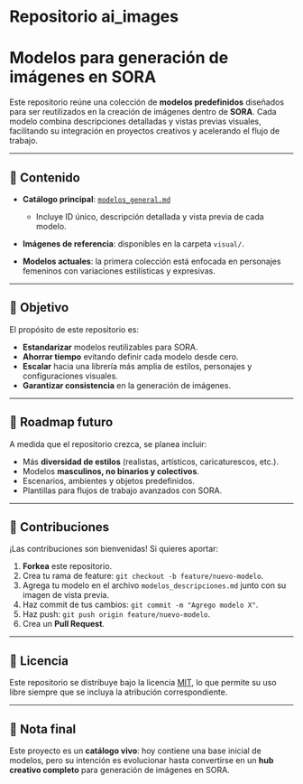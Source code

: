 # Repositorio ai_images


# Modelos para generación de imágenes en SORA

Este repositorio reúne una colección de **modelos predefinidos** diseñados para ser reutilizados en la creación de imágenes dentro de **SORA**. Cada modelo combina descripciones detalladas y vistas previas visuales, facilitando su integración en proyectos creativos y acelerando el flujo de trabajo.

---

## 📖 Contenido

* **Catálogo principal**: [`modelos_general.md`](./modelos_general.md)

  * Incluye ID único, descripción detallada y vista previa de cada modelo.
* **Imágenes de referencia**: disponibles en la carpeta `visual/`.
* **Modelos actuales**: la primera colección está enfocada en personajes femeninos con variaciones estilísticas y expresivas.

---

## 🚀 Objetivo

El propósito de este repositorio es:

* **Estandarizar** modelos reutilizables para SORA.
* **Ahorrar tiempo** evitando definir cada modelo desde cero.
* **Escalar** hacia una librería más amplia de estilos, personajes y configuraciones visuales.
* **Garantizar consistencia** en la generación de imágenes.

---

## 🔮 Roadmap futuro

A medida que el repositorio crezca, se planea incluir:

* Más **diversidad de estilos** (realistas, artísticos, caricaturescos, etc.).
* Modelos **masculinos, no binarios y colectivos**.
* Escenarios, ambientes y objetos predefinidos.
* Plantillas para flujos de trabajo avanzados con SORA.

---

## 🤝 Contribuciones

¡Las contribuciones son bienvenidas! Si quieres aportar:

1. **Forkea** este repositorio.
2. Crea tu rama de feature: `git checkout -b feature/nuevo-modelo`.
3. Agrega tu modelo en el archivo `modelos_descripciones.md` junto con su imagen de vista previa.
4. Haz commit de tus cambios: `git commit -m "Agrego modelo X"`.
5. Haz push: `git push origin feature/nuevo-modelo`.
6. Crea un **Pull Request**.

---

## 📜 Licencia

Este repositorio se distribuye bajo la licencia [MIT](./LICENSE), lo que permite su uso libre siempre que se incluya la atribución correspondiente.

---

## 🌌 Nota final

Este proyecto es un **catálogo vivo**: hoy contiene una base inicial de modelos, pero su intención es evolucionar hasta convertirse en un **hub creativo completo** para generación de imágenes en SORA.

